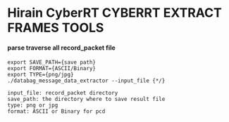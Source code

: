 # Hirain CyberRT CYBERRT EXTRACT FRAMES TOOLS

#### parse traverse all record_packet file
    export SAVE_PATH={save path}
    export FORMAT={ASCII/Binary}
    export TYPE={png/jpg}
    ./databag_message_data_extractor --input_file {*/}

    input_file: record_packet directory
    save_path: the directory where to save result file
    type: png or jpg
    format: ASCII or Binary for pcd